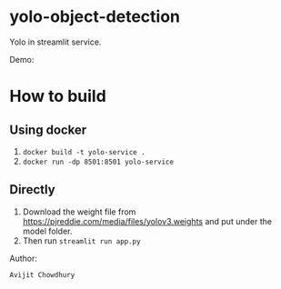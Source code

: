 # yolo-object-detection

Yolo in streamlit service.

Demo:

# How to build

## Using docker

1. `docker build -t yolo-service .`
2. `docker run -dp 8501:8501 yolo-service`

## Directly

1. Download the weight file from https://pjreddie.com/media/files/yolov3.weights and put under the model folder.
2. Then run `streamlit run app.py`

Author:
```
Avijit Chowdhury
```
